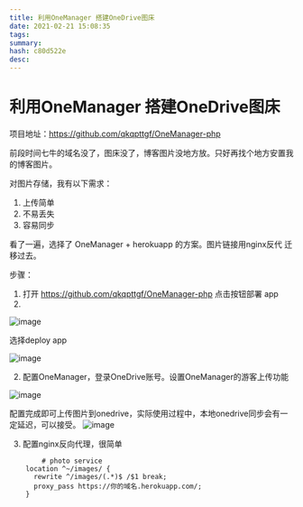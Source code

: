 ```yaml
---
title: 利用OneManager 搭建OneDrive图床
date: 2021-02-21 15:08:35
tags: 
summary: 
hash: c80d522e
desc: 
---
```

# 利用OneManager 搭建OneDrive图床
项目地址：https://github.com/qkqpttgf/OneManager-php

前段时间七牛的域名没了，图床没了，博客图片没地方放。只好再找个地方安置我的博客图片。

对图片存储，我有以下需求：
1. 上传简单
2. 不易丢失
3. 容易同步

看了一遍，选择了 OneManager + herokuapp 的方案。图片链接用nginx反代 迁移过去。

步骤：

1. 打开 https://github.com/qkqpttgf/OneManager-php 点击按钮部署 app
2. 
![image](https://vistazx1.top/images/f96e9da54eb12478b0423de5402340da.jpg)

选择deploy app

![image](https://vistazx1.top/images/a162d473ec80f35bad2214052a8c61ec.jpg)

2. 配置OneManager，登录OneDrive账号。设置OneManager的游客上传功能

![image](https://vistazx1.top/images/5fad153805a0c08489a1d6942b0a23ed.jpg)

配置完成即可上传图片到onedrive，实际使用过程中，本地onedrive同步会有一定延迟，可以接受。
![image](https://vistazx1.top/images/860f438cd45792827a2026c438d6414d.jpg)

3. 配置nginx反向代理，很简单

```
        # photo service
    location ^~/images/ {
      rewrite ^/images/(.*)$ /$1 break;
      proxy_pass https://你的域名.herokuapp.com/;
    }

```
